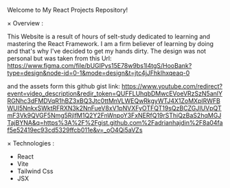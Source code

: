 Welcome to My React Projects Repository!

× Overview :

This Website is a result of hours of selt-study dedicated to learning and mastering the React Framework. I am a firm believer of learning by doing and
that's why I've decided to get my hands dirty. 
The design was not personal but was taken from this Url: https://www.figma.com/file/bUGIPys15E78w9bs1l4tgS/HooBank?type=design&node-id=0-1&mode=design&t=jtc4jJFhklhxqeaq-0

and the assets form this github gist link: https://www.youtube.com/redirect?event=video_description&redir_token=QUFFLUhqbDMwcEVoeVRzSzN5anlYRGNhc3dFMDVqR1hBZ3xBQ3Jtc0ttMnVLWEQwRkgyWTJ4X1ZoMXplRWFBWUI5NnkxSWktRFRXN3k2NnFueV8xV1pNVXFyOTFQT19sQzBCZGJIUVpQTmF3Vk9QVGF5Nmg5RjlfM1Q2Y2FnWnpoY3FxNERfQ19rSThiQzBaS2hqMGJTajBYNA&q=https%3A%2F%2Fgist.github.com%2Fadrianhajdin%2F8a04faf5e52419ec93cd5329ffcb011e&v=_oO4Qi5aVZs

× Technologies :
  - React
  - Vite
  - Tailwind Css
  - JSX
